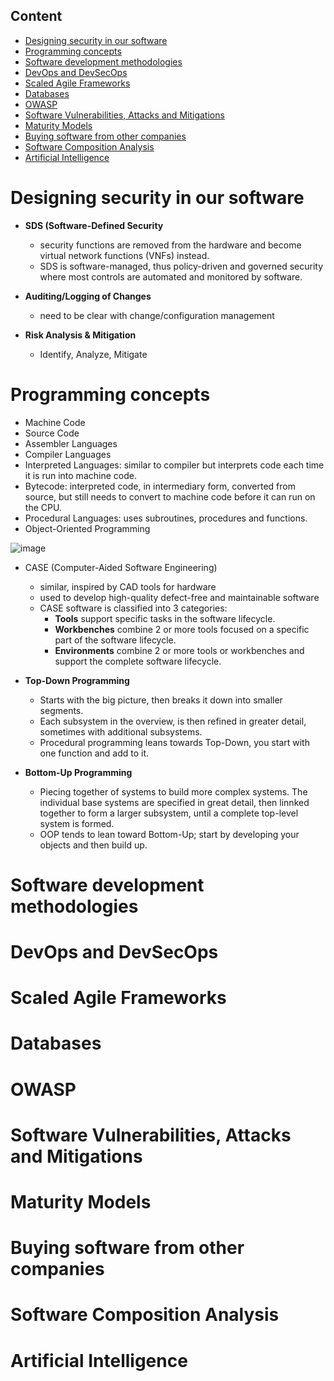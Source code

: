 ## Content
- [Designing security in our software](#designing-security-in-our-software)
- [Programming concepts](#programming-concepts)
- [Software development methodologies](#software-development-methodologies)
- [DevOps and DevSecOps](#devops-and-devsecops)
- [Scaled Agile Frameworks](#scaled-agile-frameworks)
- [Databases](#databases)
- [OWASP](#owasp)
- [Software Vulnerabilities, Attacks and Mitigations](#software-vulnerabilities-attacks-and-mitigations)
- [Maturity Models](#maturity-models)
- [Buying software from other companies](#buying-software-from-other-companies)
- [Software Composition Analysis](#software-composition-analysis)
- [Artificial Intelligence](#artificial-intelligence)

 # Designing security in our software

- **SDS (Software-Defined Security**
  - security functions are removed from the hardware and become virtual network functions (VNFs) instead.
  - SDS is software-managed, thus policy-driven and governed security where most controls are automated and monitored by software.

- **Auditing/Logging of Changes**
  - need to be clear with change/configuration management

- **Risk Analysis & Mitigation**
  - Identify, Analyze, Mitigate
 
 # Programming concepts
- Machine Code
- Source Code
- Assembler Languages
- Compiler Languages
- Interpreted Languages: similar to compiler but interprets code each time it is run into machine code.
- Bytecode: interpreted code, in intermediary form, converted from source, but still needs to convert to machine code before it can run on the CPU.
- Procedural Languages: uses subroutines, procedures and functions.
- Object-Oriented Programming

![image](https://github.com/user-attachments/assets/151f705e-3ace-4f8b-a5cd-5f3fd66734ab)

- CASE (Computer-Aided Software Engineering)
  - similar, inspired by CAD tools for hardware
  - used to develop high-quality defect-free and maintainable software
  - CASE software is classified into 3 categories:
    - **Tools** support specific tasks in the software lifecycle.
    - **Workbenches** combine 2 or more tools focused on a specific part of the software lifecycle.
    - **Environments** combine 2 or more tools or workbenches and support the complete software lifecycle.

 - **Top-Down Programming**
   - Starts with the big picture, then breaks it down into smaller segments.
   - Each subsystem in the overview, is then refined in greater detail, sometimes with additional subsystems.
   - Procedural programming leans towards Top-Down, you start with one function and add to it.
     
 - **Bottom-Up Programming**
   - Piecing together of systems to build more complex systems. The individual base systems are specified in great detail, then linnked together to form a larger subsystem, until a complete top-level system is formed.
   - OOP tends to lean toward Bottom-Up; start by developing your objects and then build up.



 # Software development methodologies
 # DevOps and DevSecOps
 # Scaled Agile Frameworks
 # Databases
 # OWASP
 # Software Vulnerabilities, Attacks and Mitigations
 # Maturity Models
 # Buying software from other companies
 # Software Composition Analysis
 # Artificial Intelligence
